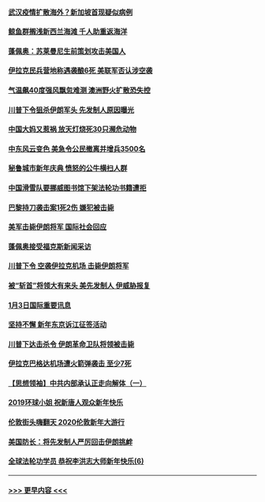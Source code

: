 #### [武汉疫情扩散海外？新加坡首现疑似病例](../pages/prog202/a102745347.md?t=01050544) 
#### [鲸鱼群搁浅新西兰海滩 千人助重返海洋](../pages/prog202/a102745257.md?t=01050544) 
#### [蓬佩奥：苏莱曼尼生前策划攻击美国人](../pages/prog202/a102745305.md?t=01050544) 
#### [伊拉克民兵营地称遇袭酿6死 美联军否认涉空袭](../pages/prog202/a102745093.md?t=01050544) 
#### [气温飙40度强风飘忽难测 澳洲野火扩散恐失控](../pages/prog202/a102744951.md?t=01050544) 
#### [川普下令狙杀伊朗军头 先发制人原因曝光](../pages/prog202/a102744900.md?t=01050544) 
#### [中国大妈又惹祸 放天灯烧死30只濒危动物](../pages/prog202/a102744899.md?t=01050544) 
#### [中东风云变色 美急令公民撤离并增兵3500名](../pages/prog202/a102744827.md?t=01050544) 
#### [秘鲁城市新年庆典 愤怒的公牛横扫人群](../pages/prog202/a102744618.md?t=01050544) 
#### [中国滑雪队要挪威图书馆下架法轮功书籍遭拒](../pages/prog202/a102744639.md?t=01050544) 
#### [巴黎持刀袭击案1死2伤 嫌犯被击毙](../pages/prog202/a102744566.md?t=01050544) 
#### [美军击毙伊朗将军 国际社会回应](../pages/prog202/a102744485.md?t=01050544) 
#### [蓬佩奥接受福克斯新闻采访](../pages/prog202/a102744480.md?t=01050544) 
#### [川普下令 空袭伊拉克机场 击毙伊朗将军](../pages/prog202/a102744470.md?t=01050544) 
#### [被“斩首”将领大有来头 美先发制人 伊威胁报复](../pages/prog202/a102744454.md?t=01050544) 
#### [1月3日国际重要讯息](../pages/prog202/a102744301.md?t=01050544) 
#### [坚持不懈 新年东京诉江征签活动](../pages/prog202/a102744303.md?t=01050544) 
#### [川普下达击杀令 伊朗革命卫队将领被击毙](../pages/prog202/a102741911.md?t=01050544) 
#### [伊拉克巴格达机场遭火箭弹袭击 至少7死](../pages/prog202/a102744115.md?t=01050544) 
#### [【思想领袖】中共内部承认正走向解体（一）](../pages/prog202/a102744097.md?t=01050544) 
#### [2019环球小姐 祝新唐人观众新年快乐](../pages/prog202/a102744043.md?t=01050544) 
#### [伦敦街头嗨翻天 2020伦敦新年大游行](../pages/prog202/a102743925.md?t=01050544) 
#### [美国防长：将先发制人严厉回击伊朗挑衅](../pages/prog202/a102743930.md?t=01050544) 
#### [全球法轮功学员 恭祝李洪志大师新年快乐(6)](../pages/prog202/a102743899.md?t=01050544) 

----
#### [ >>> 更早内容 <<< ](../indexes/prog202-earlier.md)
